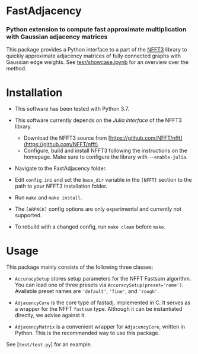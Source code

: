 # FastAdjacency
### Python extension to compute fast approximate multiplication with Gaussian adjacency matrices

This package provides a Python interface to a part of the [NFFT3](https://github.com/NFFT/nfft) library to quickly approximate adjacency matrices of fully connected graphs with Gaussian edge weights.
See [test/showcase.ipynb](test/showcase.ipynb) for an overview over the method.

# Installation

* This software has been tested with Python 3.7.

* This software currently depends on the *Julia interface* of the NFFT3 library.
  - Download the NFFT3 source from [https://github.com/NFFT/nfft](https://github.com/NFFT/nfft).
  - Configure, build and install NFFT3 following the instructions on the homepage. Make sure to configure the library with `--enable-julia`.

* Navigate to the FastAdjacency folder.

* Edit `config.ini` and set the `base_dir` variable in the `[NFFT]` section to the path to your NFFT3 installation folder.

* Run `make` and `make install`.

* The `[ARPACK]` config options are only experimental and currently not supported.

* To rebuild with a changed config, run `make clean` before `make`.


# Usage

This package mainly consists of the following three classes:

* `AccuracySetup` stores setup parameters for the NFFT Fastsum algorithm. You can load one of three presets via `AccuracySetup(preset='name')`. Available preset names are `'default'`, `'fine'`, and `'rough'`.

* `AdjacencyCore` is the core type of fastadj, implemented in C. It serves as a wrapper for the NFFT `fastsum` type. Although it can be instantiated directly, we advise against it.

* `AdjacencyMatrix` is a convenient wrapper for `AdjacencyCore`, written in Python. This is the recommended way to use this package.

See [`test/test.py`] for an example.
